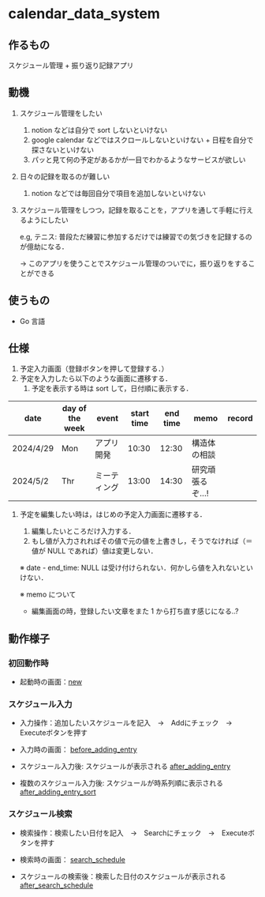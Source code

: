 # calendar_data_system

## 作るもの

スケジュール管理 + 振り返り記録アプリ

## 動機

1. スケジュール管理をしたい
    1. notion などは自分で sort しないといけない
    2. google calendar などではスクロールしないといけない + 日程を自分で探さないといけない
    3. パッと見て何の予定があるかが一目でわかるようなサービスが欲しい
2. 日々の記録を取るのが難しい
    1. notion などでは毎回自分で項目を追加しないといけない
3. スケジュール管理をしつつ，記録を取ることを，アプリを通して手軽に行えるようにしたい

   e.g, テニス: 普段ただ練習に参加するだけでは練習での気づきを記録するのが億劫になる．

   → このアプリを使うことでスケジュール管理のついでに，振り返りをすることができる


## 使うもの

- Go 言語

## 仕様

1. 予定入力画面（登録ボタンを押して登録する．）
2. 予定を入力したら以下のような画面に遷移する．
    1. 予定を表示する時は sort して，日付順に表示する．

| date | day of the week | event | start time | end time | memo | record |
| --- | --- | --- | --- | --- | --- | --- |
| 2024/4/29 | Mon | アプリ開発 | 10:30 | 12:30 | 構造体の相談 |  |
| 2024/5/2 | Thr | ミーティング | 13:00 | 14:30 | 研究頑張るぞ…! |  |
1. 予定を編集したい時は，はじめの予定入力画面に遷移する．
    1. 編集したいところだけ入力する．
    2. もし値が入力されればその値で元の値を上書きし，そうでなければ（＝値が NULL であれば）値は変更しない．

   ※ date - end_time: NULL は受け付けられない．何かしら値を入れないといけない．

   ※ memo について
    - 編集画面の時，登録したい文章をまた 1 から打ち直す感じになる..?

## 動作様子
### 初回動作時
- 起動時の画面：[new](https://github.com/user-attachments/assets/354909f8-0ec5-405e-b702-11193595affd)

### スケジュール入力
- 入力操作：追加したいスケジュールを記入　→　Addにチェック　→　Executeボタンを押す

- 入力時の画面：
[before_adding_entry](https://github.com/user-attachments/assets/e14d23b0-e00b-4ff6-9f04-2cc5c21a4351)

- スケジュール入力後: スケジュールが表示される
[after_adding_entry](https://github.com/user-attachments/assets/59623cb5-325a-43f7-9656-3420a43e4beb)

- 複数のスケジュール入力後: スケジュールが時系列順に表示される
[after_adding_entry_sort](https://github.com/user-attachments/assets/cc2df34a-abae-4e15-bb33-0afac5fd64b6)

### スケジュール検索
- 検索操作：検索したい日付を記入　→　Searchにチェック　→　Executeボタンを押す

- 検索時の画面：
[search_schedule](https://github.com/user-attachments/assets/1b6b7cd8-7537-4016-8747-7a176bf746a6)

- スケジュールの検索後：検索した日付のスケジュールが表示される
[after_search_schedule](https://github.com/user-attachments/assets/89640842-71a3-4cf7-b850-a018a7393b72)

<!-- - エラーメッセージ: 正しくない入力を受け付けた時
[error_message](https://github.com/Serina0804/charender_data_system/assets/126635893/359770a2-6e86-41f3-926e-371040c6cdc7) -->

